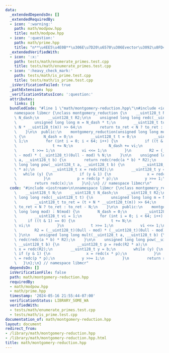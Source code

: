 ```yaml
---
data:
  _extendedDependsOn: []
  _extendedRequiredBy:
  - icon: ':warning:'
    path: math/modpow.hpp
    title: math/modpow.hpp
  - icon: ':question:'
    path: math/prime.hpp
    title: "n**\u4EE5\u4E0B**\u306E\u7D20\u6570\u306Evector\u3092\u8FD4\u3059"
  _extendedVerifiedWith:
  - icon: ':x:'
    path: tests/math/enumerate_primes.test.cpp
    title: tests/math/enumerate_primes.test.cpp
  - icon: ':heavy_check_mark:'
    path: tests/math/is_prime.test.cpp
    title: tests/math/is_prime.test.cpp
  _isVerificationFailed: true
  _pathExtension: hpp
  _verificationStatusIcon: ':question:'
  attributes:
    links: []
  bundledCode: "#line 1 \"math/montgomery-reduction.hpp\"\n#include <iostream>\n\n\
    namespace libmcr {\nclass montgomery_reduction {\n    __uint128_t N;\n    __uint128_t\
    \ N_dash;\n    __uint128_t R2;\n\n    unsigned long long redc(__uint128_t t) {\n\
    \        unsigned long long m = N_dash * t;\n        __uint128_t to_ret = (t +\
    \ N * __uint128_t(m)) >> 64;\n        return to_ret < N ? to_ret : to_ret - N;\n\
    \    }\n\n  public:\n    montgomery_reduction(unsigned long long mod) : N(mod)\
    \ {\n        N_dash = 0;\n        __uint128_t t = 0;\n        __uint128_t vi =\
    \ 1;\n        for (int i = 0; i < 64; i++) {\n            if ((t & 1) == 0) {\n\
    \                t += N;\n                N_dash += vi;\n            }\n     \
    \       t >>= 1;\n            vi <<= 1;\n        }\n        R2 = (__uint128_t)(0ull\
    \ - mod) * (__uint128_t)(0ull - mod) % N;\n    }\n\n    unsigned long long mult(__uint128_t\
    \ a, __uint128_t b) {\n        return redc(redc(a * b) * R2);\n    }\n\n    unsigned\
    \ long long pow(__uint128_t a, __uint128_t b) {\n        __uint128_t p = redc(R2\
    \ * a);\n        __uint128_t x = redc(R2);\n        __uint128_t y = b;\n     \
    \   while (y) {\n            if (y & 1) {\n                x = redc(x * p);\n\
    \            }\n            p = redc(p * p);\n            y >>= 1;\n        }\n\
    \        return redc(x);\n    }\n};\n} // namespace libmcr\n"
  code: "#include <iostream>\n\nnamespace libmcr {\nclass montgomery_reduction {\n\
    \    __uint128_t N;\n    __uint128_t N_dash;\n    __uint128_t R2;\n\n    unsigned\
    \ long long redc(__uint128_t t) {\n        unsigned long long m = N_dash * t;\n\
    \        __uint128_t to_ret = (t + N * __uint128_t(m)) >> 64;\n        return\
    \ to_ret < N ? to_ret : to_ret - N;\n    }\n\n  public:\n    montgomery_reduction(unsigned\
    \ long long mod) : N(mod) {\n        N_dash = 0;\n        __uint128_t t = 0;\n\
    \        __uint128_t vi = 1;\n        for (int i = 0; i < 64; i++) {\n       \
    \     if ((t & 1) == 0) {\n                t += N;\n                N_dash +=\
    \ vi;\n            }\n            t >>= 1;\n            vi <<= 1;\n        }\n\
    \        R2 = (__uint128_t)(0ull - mod) * (__uint128_t)(0ull - mod) % N;\n   \
    \ }\n\n    unsigned long long mult(__uint128_t a, __uint128_t b) {\n        return\
    \ redc(redc(a * b) * R2);\n    }\n\n    unsigned long long pow(__uint128_t a,\
    \ __uint128_t b) {\n        __uint128_t p = redc(R2 * a);\n        __uint128_t\
    \ x = redc(R2);\n        __uint128_t y = b;\n        while (y) {\n           \
    \ if (y & 1) {\n                x = redc(x * p);\n            }\n            p\
    \ = redc(p * p);\n            y >>= 1;\n        }\n        return redc(x);\n \
    \   }\n};\n} // namespace libmcr"
  dependsOn: []
  isVerificationFile: false
  path: math/montgomery-reduction.hpp
  requiredBy:
  - math/modpow.hpp
  - math/prime.hpp
  timestamp: '2024-05-16 21:55:44-07:00'
  verificationStatus: LIBRARY_SOME_WA
  verifiedWith:
  - tests/math/enumerate_primes.test.cpp
  - tests/math/is_prime.test.cpp
documentation_of: math/montgomery-reduction.hpp
layout: document
redirect_from:
- /library/math/montgomery-reduction.hpp
- /library/math/montgomery-reduction.hpp.html
title: math/montgomery-reduction.hpp
---
```

